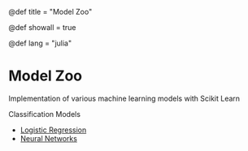 @def title = "Model Zoo"

@def showall = true

@def lang = "julia"

# Model Zoo

Implementation of various machine learning models with Scikit Learn

Classification Models 

- [Logistic Regression](/page/LogisticRegression)
- [Neural Networks](/page/NeuralNetwork)

